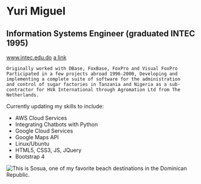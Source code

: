 # Yuri Miguel

## Information Systems Engineer (graduated INTEC 1995)
www.intec.edu.do [a link](https://www.intec.edu.do/)

```
Originally worked with DBase, FoxBase, FoxPro and Visual FoxPro
Participated in a few projects abroad 1996-2000, Developing and 
implementing a complete suite of software for the administration
and control of sugar factories in Tanzania and Nigeria as a sub-
contractor for HVA International through Agromation Ltd from The
Netherlands. 
```

Currently updating my skills to include:
- AWS Cloud Services
- Integrating Chatbots with Python
- Google Cloud Services
- Google Maps API
- Linux/Ubuntu
- HTML5, CSS3, JS, JQuery
- Bootstrap 4


![This is Sosua, one of my favorite beach destinations in the Dominican Republic.](https://www.sosua.com/photos/DSCN1326.JPG)


